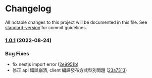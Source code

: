 # Changelog

All notable changes to this project will be documented in this file. See [standard-version](https://github.com/conventional-changelog/standard-version) for commit guidelines.

### [1.0.1](https://github.com/imagine10255/bear-node-imagemin/compare/v1.0.0...v1.0.1) (2022-08-24)


### Bug Fixes

* fix nestjs import error ([2e9951b](https://github.com/imagine10255/bear-node-imagemin/commit/2e9951b126f5882fd2a9127526a0461e22a41225))
* 修正 api 錯誤崩潰, client 編譯發布方式型別問題 ([23a7313](https://github.com/imagine10255/bear-node-imagemin/commit/23a7313c95d5dc5314116ba89efe25213183bdf9))
